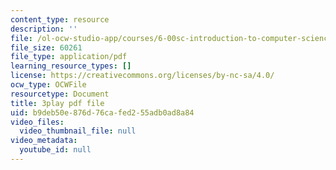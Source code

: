 ```yaml
---
content_type: resource
description: ''
file: /ol-ocw-studio-app/courses/6-00sc-introduction-to-computer-science-and-programming-spring-2011/b9deb50e876d76cafed255adb0ad8a84_yVkt3Px4KHA.pdf
file_size: 60261
file_type: application/pdf
learning_resource_types: []
license: https://creativecommons.org/licenses/by-nc-sa/4.0/
ocw_type: OCWFile
resourcetype: Document
title: 3play pdf file
uid: b9deb50e-876d-76ca-fed2-55adb0ad8a84
video_files:
  video_thumbnail_file: null
video_metadata:
  youtube_id: null
---
```

